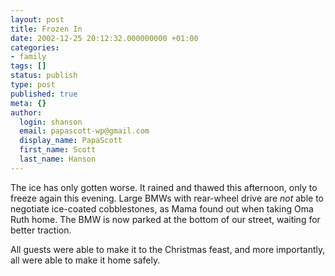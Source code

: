 ```yaml
---
layout: post
title: Frozen In
date: 2002-12-25 20:12:32.000000000 +01:00
categories:
- family
tags: []
status: publish
type: post
published: true
meta: {}
author:
  login: shanson
  email: papascott-wp@gmail.com
  display_name: PapaScott
  first_name: Scott
  last_name: Hanson
---
```

<p>The ice has only gotten worse. It rained and thawed this afternoon, only to freeze again this evening. Large BMWs with rear-wheel drive are <em>not</em> able to negotiate ice-coated cobblestones, as Mama found out when taking Oma Ruth home. The BMW is now parked at the bottom of our street, waiting for better traction.</p>
<p>All guests were able to make it to the Christmas feast, and more importantly, all were able to make it home safely.</p>
